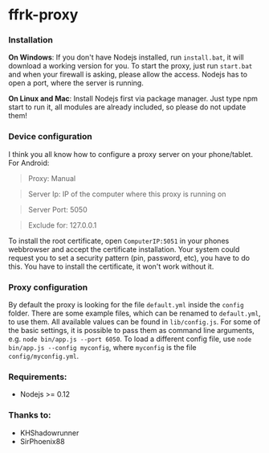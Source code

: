 # ffrk-proxy​

### Installation
**On Windows**:
If you don't have Nodejs installed, run `install.bat`, it will download a working version for you.
To start the proxy, just run `start.bat` and when your firewall is asking, please allow the access. Nodejs has to open a port, where the server is running.

**On Linux and Mac**:
Install Nodejs first via package manager.
Just type npm start to run it, all modules are already included, so please do not update them!

### Device configuration
I think you all know how to configure a proxy server on your phone/tablet.
For Android:
> Proxy: Manual

> Server Ip: IP of the computer where this proxy is running on

> Server Port: 5050

> Exclude for: 127.0.0.1

To install the root certificate, open `ComputerIP:5051` in your phones webbrowser and accept the certificate installation. Your system could request you to set a security pattern (pin, password, etc), you have to do this.
You have to install the certificate, it won't work without it.

### Proxy configuration
By default the proxy is looking for the file `default.yml` inside the `config` folder. There are some example files, which can be renamed to `default.yml`, to use them.
All available values can be found in `lib/config.js`.
For some of the basic settings, it is possible to pass them as command line arguments, e.g. `node bin/app.js --port 6050`.
To load a different config file, use `node bin/app.js --config myconfig`, where `myconfig` is the file `config/myconfig.yml`.


### Requirements:
* Nodejs >= 0.12

### Thanks to:
* KHShadowrunner
* SirPhoenix88
